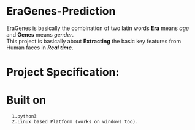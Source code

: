 # EraGenes-Prediction
EraGenes is basically the combination of two latin words <b>Era</b> means <i>age</i> and <b>Genes</b> means <i>gender</i>.
<br>
This project is basically about <b>Extracting</b> the basic key features from Human faces in <b><i>Real time</i></b>.
# Project Specification:
# Built on
    
      1.python3
      2.Linux based Platform (works on windows too).
 
